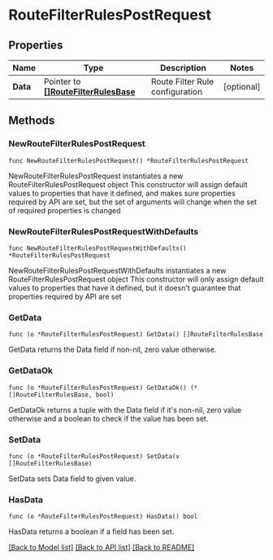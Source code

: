 # RouteFilterRulesPostRequest

## Properties

Name | Type | Description | Notes
------------ | ------------- | ------------- | -------------
**Data** | Pointer to [**[]RouteFilterRulesBase**](RouteFilterRulesBase.md) | Route Filter Rule configuration | [optional] 

## Methods

### NewRouteFilterRulesPostRequest

`func NewRouteFilterRulesPostRequest() *RouteFilterRulesPostRequest`

NewRouteFilterRulesPostRequest instantiates a new RouteFilterRulesPostRequest object
This constructor will assign default values to properties that have it defined,
and makes sure properties required by API are set, but the set of arguments
will change when the set of required properties is changed

### NewRouteFilterRulesPostRequestWithDefaults

`func NewRouteFilterRulesPostRequestWithDefaults() *RouteFilterRulesPostRequest`

NewRouteFilterRulesPostRequestWithDefaults instantiates a new RouteFilterRulesPostRequest object
This constructor will only assign default values to properties that have it defined,
but it doesn't guarantee that properties required by API are set

### GetData

`func (o *RouteFilterRulesPostRequest) GetData() []RouteFilterRulesBase`

GetData returns the Data field if non-nil, zero value otherwise.

### GetDataOk

`func (o *RouteFilterRulesPostRequest) GetDataOk() (*[]RouteFilterRulesBase, bool)`

GetDataOk returns a tuple with the Data field if it's non-nil, zero value otherwise
and a boolean to check if the value has been set.

### SetData

`func (o *RouteFilterRulesPostRequest) SetData(v []RouteFilterRulesBase)`

SetData sets Data field to given value.

### HasData

`func (o *RouteFilterRulesPostRequest) HasData() bool`

HasData returns a boolean if a field has been set.


[[Back to Model list]](../README.md#documentation-for-models) [[Back to API list]](../README.md#documentation-for-api-endpoints) [[Back to README]](../README.md)


